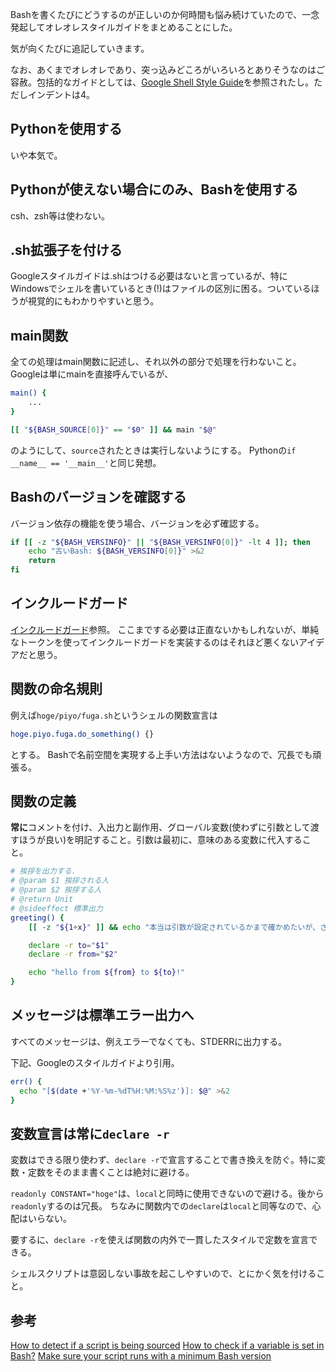 Bashを書くたびにどうするのが正しいのか何時間も悩み続けていたので、一念発起してオレオレスタイルガイドをまとめることにした。

気が向くたびに追記していきます。

なお、あくまでオレオレであり、突っ込みどころがいろいろとありそうなのはご容赦。包括的なガイドとしては、[Google Shell Style Guide](https://google.github.io/styleguide/shell.xml)を参照されたし。ただしインデントは4。


## Pythonを使用する

いや本気で。


## Pythonが使えない場合にのみ、Bashを使用する

csh、zsh等は使わない。


## .sh拡張子を付ける
Googleスタイルガイドは.shはつける必要はないと言っているが、特にWindowsでシェルを書いているとき(!)はファイルの区別に困る。ついているほうが視覚的にもわかりやすいと思う。


## main関数

全ての処理はmain関数に記述し、それ以外の部分で処理を行わないこと。
Googleは単にmainを直接呼んでいるが、
```bash
main() {
    ...
}

[[ "${BASH_SOURCE[0]}" == "$0" ]] && main "$@"
```
のようにして、`source`されたときは実行しないようにする。
Pythonの`if __name__ == '__main__'`と同じ発想。


## Bashのバージョンを確認する
バージョン依存の機能を使う場合、バージョンを必ず確認する。

```bash
if [[ -z "${BASH_VERSINFO}" || "${BASH_VERSINFO[0]}" -lt 4 ]]; then
    echo "古いBash: ${BASH_VERSINFO[0]}" >&2
    return
fi
```


## インクルードガード

[インクルードガード](includeguard.html)参照。
ここまでする必要は正直ないかもしれないが、単純なトークンを使ってインクルードガードを実装するのはそれほど悪くないアイデアだと思う。


## 関数の命名規則

例えば`hoge/piyo/fuga.sh`というシェルの関数宣言は
```bash
hoge.piyo.fuga.do_something() {}
```
とする。
Bashで名前空間を実現する上手い方法はないようなので、冗長でも頑張る。


## 関数の定義

**常に**コメントを付け、入出力と副作用、グローバル変数(使わずに引数として渡すほうが良い)を明記すること。引数は最初に、意味のある変数に代入すること。

```bash
# 挨拶を出力する.
# @param $1 挨拶される人
# @param $2 挨拶する人
# @return Unit
# @sideeffect 標準出力
greeting() {
    [[ -z "${1+x}" ]] && echo "本当は引数が設定されているかまで確かめたいが、さすがに面倒すぎる"

    declare -r to="$1"
    declare -r from="$2"

    echo "hello from ${from} to ${to}!"
}
```


## メッセージは標準エラー出力へ

すべてのメッセージは、例えエラーでなくても、STDERRに出力する。

下記、Googleのスタイルガイドより引用。
```bash
err() {
  echo "[$(date +'%Y-%m-%dT%H:%M:%S%z')]: $@" >&2
}
```


## 変数宣言は常に`declare -r`

変数はできる限り使わず、`declare -r`で宣言することで書き換えを防ぐ。特に変数・定数をそのまま書くことは絶対に避ける。

`readonly CONSTANT="hoge"`は、`local`と同時に使用できないので避ける。後から`readonly`するのは冗長。
ちなみに関数内での`declare`は`local`と同等なので、心配はいらない。

要するに、`declare -r`を使えば関数の内外で一貫したスタイルで定数を宣言できる。

シェルスクリプトは意図しない事故を起こしやすいので、とにかく気を付けること。


## 参考
[How to detect if a script is being sourced](https://stackoverflow.com/q/2683279)
[How to check if a variable is set in Bash?](https://stackoverflow.com/q/3601515)
[Make sure your script runs with a minimum Bash version](http://www.commandlinefu.com/commands/view/7962/make-sure-your-script-runs-with-a-minimum-bash-version)
